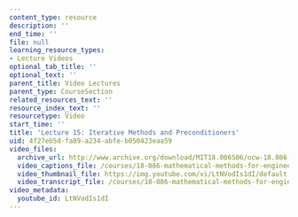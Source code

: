 ```yaml
---
content_type: resource
description: ''
end_time: ''
file: null
learning_resource_types:
- Lecture Videos
optional_tab_title: ''
optional_text: ''
parent_title: Video Lectures
parent_type: CourseSection
related_resources_text: ''
resource_index_text: ''
resourcetype: Video
start_time: ''
title: 'Lecture 15: Iterative Methods and Preconditioners'
uid: 4f27eb5d-fa89-a234-abfe-b050423eaa59
video_files:
  archive_url: http://www.archive.org/download/MIT18.086S06/ocw-18.086-13mar2006-220k.mp4
  video_captions_file: /courses/18-086-mathematical-methods-for-engineers-ii-spring-2006/f48711ff4221522c85497e19b03c6eb4_LtNVodIs1dI.vtt
  video_thumbnail_file: https://img.youtube.com/vi/LtNVodIs1dI/default.jpg
  video_transcript_file: /courses/18-086-mathematical-methods-for-engineers-ii-spring-2006/973af184dc1aee39b92641feec21b923_LtNVodIs1dI.pdf
video_metadata:
  youtube_id: LtNVodIs1dI
---
```

